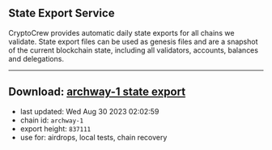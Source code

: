 ## State Export Service
CryptoCrew provides automatic daily state exports for all chains we validate. State export files can be used as genesis files and are a snapshot of the current blockchain state, including all validators, accounts, balances and delegations.

---
**Download: [archway-1 state export](https://dl.ccvalidators.com/SERVICE/archway/archway-1_export_837111.json)**
---

- last updated: Wed Aug 30 2023 02:02:59
- chain id: `archway-1`
- export height: `837111`
- use for: airdrops, local tests, chain recovery
